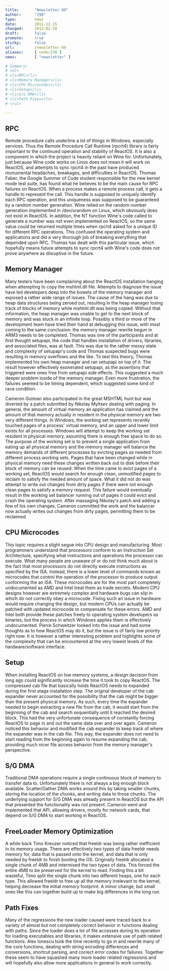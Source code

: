 ```yaml
---
title:       "Newsletter 89"
author:      "Z98"
type:        news
date:        2011-12-15
changed:     2013-02-20
draft:       false
promote:     true
sticky:      false
url:         /newsletter-89
aliases:     [ node/230 ]
news:        [ "newsletter" ]

# Summary:
# <ul>
# <li>RPC</li>
# <li>Memory Manager</li>
# <li>CPU Microcodes</li>
# <li>Setup</li>
# <li>S/G DMA</li>
# <li>Path Fixes</li>
# </ul>

---
```

<h2>RPC</h2>
<p>Remote procedure calls underline a lot of things in Windows, especially services.  Thus the Remote Procedure Call Runtime (rpcrt4) library is fairly important to the continued operation and stability of ReactOS.  It is also a component in which the project is heavily reliant on Wine for.  Unfortunately, just because Wine code works on Linux does not mean it will work on ReactOS, and attempts to sync rpcrt4 in the past have produced monumental headaches, breakages, and difficulties in ReactOS.  Thomas Faber, the Google Summer of Code student responsible for the new kernel mode test suite, has found what he believes to be the main cause for RPC failures on ReactOS.  When a process makes a remote process call, it gets a handle to represent the call. This handle is supposed to uniquely identify each RPC operation, and this uniqueness was supposed to be guaranteed by a random number generation. Wine relied on the random number generation implemented in /dev/urandom on Linux, which obviously does not exist in ReactOS. In addition, the NT function Wine's code called to generate a number was not even implemented on ReactOS, so the same value could be returned multiple times when rpcrt4 asked for a unique ID for different RPC operations. This confused the operating system and applications and did a very thorough job of breaking everything that depended upon RPC. Thomas has dealt with this particular issue, which hopefully means future attempts to sync rpcrt4 with Wine's code does not prove anywhere as disruptive in the future.</p>
<h2>Memory Manager</h2>
<p>Many testers have been complaining about the ReactOS installation hanging when attempting to copy the mshtml.dll file. Attempts to diagnose the issue have led developers deep into the bowels of the memory manager and exposed a rather wide range of issues. The cause of the hang was due to heap data structures being zeroed out, resulting in the heap manager losing track of blocks of memory while mshtml.dll was being copied. Without that information, the heap manager was unable to get to the next block of memory and was stuck in an infinite loop. Possibly a third or more of the development team have tried their hand at debugging this issue, with most coming to the same conclusion: the memory manager rewrite begun in ARM3 needs to be completed. Thomas was one of the participants and at first thought setupapi, the code that handles installation of drivers, libraries, and associated files, was at fault. This was due to the rather messy state and complexity of setupapi's code and Thomas suspected bugs were resulting in memory overflows and the like. To test this theory, Thomas implemented his own heap manager and ran setupapi on top of it. The result however effectively exonerated setupapi, as the assertions that triggered were ones free from setupapi side effects. This suggested a much deeper problem inside of the memory manager. Even more frustration, the failures seemed to be timing dependent, which suggested some kind of race condition.</p>
<p>Cameron Gutman also participated in the great MSHTML hunt but was diverted by a patch submitted by Nikolay Myltsev dealing with paging. In general, the amount of virtual memory an application has claimed and the amount of that memory actually in resident in the physical memory are two very different things. In Windows, the working set represents recently touched pages of a process' virtual memory, and an upper and lower limit exists for all processes. Windows will attempt to keep the working set resident in physical memory, assuming there is enough free space to do so. The purpose of the working set is to prevent a single application from eating up all physical memory and the memory manager will balance the memory demands of different processes by evicting pages as needed from different process working sets. Pages that have been changed while in physical memory need these changes written back out to disk before their block of memory can be reused. When the time came to evict pages of a working set, ReactOS would search for enough clean, unmodified pages to reclaim to satisfy the needed amount of space. What it did not do was attempt to write out changes from dirty pages if there were not enough clean pages to satisfy a memory request. This failure would eventually result in the working set balancer running out of pages it could evict and crash the operating system. After massaging Nikolay's patch and adding a few of his own changes, Cameron committed the work and the balancer now actually writes out changes from dirty pages, permitting them to be reclaimed.</p>
<h2>CPU Microcodes</h2>
<p>This topic requires a slight segue into CPU design and manufacturing. Most programmers understand that processors conform to an Instruction Set Architecture, specifying what instructions and operations the processor can execute. What many people are unaware of or do not think much about is the fact that most processors do not directly execute instructions as specified by the ISA. Instead, there is a lower level of commands known as microcodes that control the operation of the processor to produce output conforming the an ISA. These microcodes are for the most part completely undocumented as AMD and Intel treat them as trade secrets. Modern CPU designs however are extremely complex and hardware bugs can slip in which do not correctly obey a microcode. Fixing such an issue in hardware would require changing the design, but modern CPUs can actually be patched with updated microcode to compensate for these errors. AMD and Intel both provide these patches freely to operating system developers as binaries, but the process in which Windows applies them is effectively undocumented. Pierre Schweitzer looked into the issue and had some thoughts as to how ReactOS may do it, but the issue is of fairly low priority right now. It is however a rather interesting problem and highlights some of the complexity that can be encountered at the very lowest levels of the hardware/software interface.</p>
<h2>Setup</h2>
<p>When installing ReactOS on low memory systems, a design decision from long ago could significantly increase the time it took to copy ReactOS. The compressed cab file that basically holds ReactOS needs to expanded during the first stage installation step. The original developer of the cab expander never accounted for the possibility that the cab might be bigger than the present physical memory. As such, every time the expander needed to begin extracting a new file from the cab, it would start from the beginning of the cab and search sequentially until it reached the desired block. This had the very unfortunate consequence of constantly forcing ReactOS to page in and out the same data over and over again. Cameron noticed this behavior and modified the cab expander to keep track of where the expander was in the cab file. This way, the expander does not need to start reading from the beginning again to resume expanding the cab, providing much nicer file access behavior from the memory manager's perspective.</p>
<h2>S/G DMA</h2>
<p>Traditional DMA operations require a single continuous block of memory to transfer data to. Unfortunately there is not always a big enough block available. Scatter/Gather DMA works around this by taking smaller chunks, storing the location of the chunks, and writing data to those chunks. The underlying support for S/G DMA was already present in ReactOS but the API that presented the functionality was not present. Cameron went and implemented that API, allowing drivers, mostly for network cards, that depend on S/G DMA to start working in ReactOS.</p>
<h2>FreeLoader Memory Optimization</h2>
<p>A while back Timo Kreuzer noticed that freeldr was being rather inefficient in its memory usage. There are effectively two types of data freeldr needs memory for, data that is passed onto the kernel, and data that is only needed by freeldr to finish booting the OS. Originally freeldr allocated a single chunk of 4MB and intermixed the two types of data. This forced the entire 4MB to be preserved for the kernel to read. Finding this a bit wasteful, Timo split the single chunk into two different heaps, one for each type. This allowed freeldr to free up all the memory irrelevant to the kernel, helping decrease the initial memory footprint. A minor change, but small ones like this can together build up to make big differences in the long run.</p>
<h2>Path Fixes</h2>
<p>Many of the regressions the new loader caused were traced back to a variety of almost but not completely correct behavior in functions dealing with paths. Since the loader does a lot of file accesses during its operation for loading executables and libraries, it makes extensive use of path related functions. Alex Ionescu took the time recently to go in and rewrite many of the core functions, dealing with string encoding differences and conversions, shortcut parsing, and correct error codes for failures. Together these seem to have squashed many more loader related regressions and will hopefully also allow more applications in general to work correctly.</p>
<p>&nbsp;</p>
